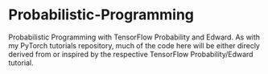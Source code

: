 # Probabilistic-Programming
Probabilistic Programming with TensorFlow Probability and Edward. As with my PyTorch tutorials repository, much of the code here will be either direcly derived from or inspired by the respective TensorFlow Probability/Edward tutorial. 
